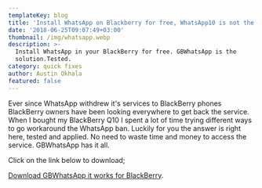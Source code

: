 ```yaml
---
templateKey: blog
title: 'Install WhatsApp on Blackberry for free, WhatsApp10 is not the only option!'
date: '2018-06-25T09:07:49+03:00'
thumbnail: /img/whatsapp.webp
description: >-
  Install WhatsApp in your BlackBerry for free. GBWhatsApp is the
  solution.Tested.
category: quick fixes
author: Austin Okhala
featured: false
---
```

Ever since WhatsApp withdrew it's services to BlackBerry phones BlackBerry owners have been looking everywhere to get back the service. When I bought my BlackBerry Q10 I spent a lot of time trying different ways to go workaround the WhatsApp ban. Luckily for you the answer is right here, tested and applied. No need to waste time and money to access the service. GBWhatsApp has it all.

Click on the link below to download;

[Download GBWhatsApp it works for BlackBerry](https://latestmodsapk.com/gbwhatsapp-apk-download-latest-version/).
